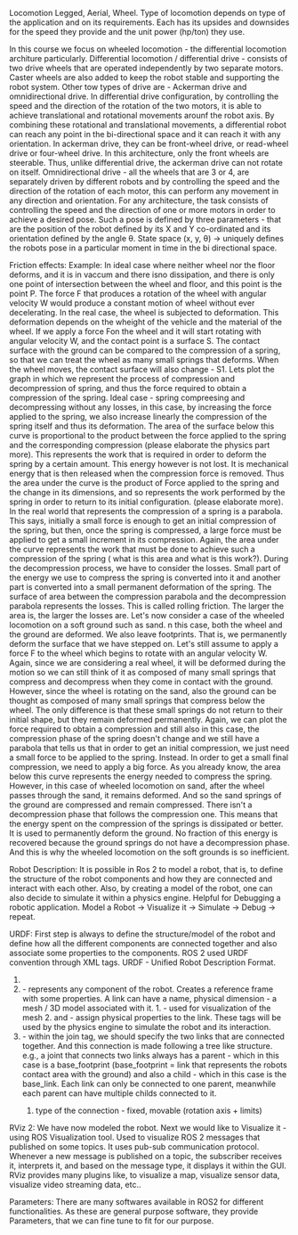 Locomotion
Legged, Aerial, Wheel.
Type of locomotion depends on type of the application and on its requirements.
Each has its upsides and downsides for the speed they provide and the unit power (hp/ton) they use.

In this course we focus on wheeled locomotion - the differential locomotion architure particularly.
Differential locomotion / differential drive - consists of two drive wheels that are operated independently by two separate motors.
Caster wheels are also added to keep the robot stable and supporting the robot system.
Other tow types of drive are - Ackerman drive and omnidirectional drive.
In differential drive configuration, by controlling the speed and the direction of the rotation of the two motors, it is able to achieve translational and rotational movements arounf the robot axis.
By combining these rotational and translational movements, a differential robot can reach any point in the bi-directional space and it can reach it with any orientation.
In ackerman drive, they can be front-wheel drive, or read-wheel drive or four-wheel drive. In this architecture, only the front wheels are steerable. Thus, unlike differential drive, the ackerman drive can not rotate on itself.
Omnidirectional drive - all the wheels that are 3 or 4, are separately driven by different robots and by controlling the speed and the direction of the rotation of each motor, this can perform any movement in any direction and orientation.
For any architecture, the task consists of controlling the speed and the direction of one or more motors in order to achieve a desired pose.
Such a pose is defined by three parameters - that are the position of the robot defined by its X and Y co-ordinated and its orientation defined by the angle θ.
State space (x, y, θ) -> uniquely defines the robots pose in a particular moment in time in the bi directional space.

Friction effects:
Example: In ideal case where neither wheel nor the floor deforms, and it is in vaccum and there isno dissipation, and there is only one point of intersection between the wheel and floor, and this point is the point P. The force F that produces a rotation of the wheel with angular velocity W would produce a constant motion of wheel without ever decelerating. In the real case, the wheel is subjected to deformation. This deformation depends on the wheight of the vehicle and the material of the wheel. If we apply a force Fon the wheel and it will start rotating with angular velocity W, and the contact point is a surface S. The contact surface with the ground can be compared to the compression of a spring, so that we can treat the wheel as many small springs that deforms. When the wheel moves, the contact surface will also change - S1. Lets plot the graph in which we represent the process of compression and decompression of spring, and thus the force required to obtain a compression of the spring. Ideal case - spring compreesing and decompressing without any losses, in this case, by increasing the force applied to the spring, we also increase linearly the compression of the spring itself and thus its deformation. The area of the surface below this curve is proportional to the product between the force applied to the spring and the corresponding compression (please elaborate the physics part more). This represents the work that is required in order to deform the spring by a certain amount. This energy however is not lost. It is mechanical energy that is then released when the compression force is removed. Thus the area under the curve is the product of Force applied to the spring and the change in its dimensions, and so represents the work performed by the spring in order to return to its initial configuration. (please elaborate more). In the real world that represents the compression of a spring is a parabola. This says, initially a small force is enough to get an initial compression of the spring, but then, once the spring is compressed, a large force must be applied to get a small increment in its compression. Again, the area under the curve represents the work that must be done to achieve such a compression of the spring ( what is this area and what is this work?). During the decompression process, we have to consider the losses. Small part of the energy we use to compress the spring is converted into it and another part is converted into a small permanent deformation of the spring. The surface of area between the compression parabola and the decompression parabola represents the losses. This is called rolling friction. The larger the area is, the larger the losses are. Let's now consider a case of the wheeled locomotion on a soft ground such as sand. n this case, both the wheel and the ground are deformed. We also leave footprints. That is, we permanently deform the surface that we have stepped on. Let's still assume to apply a force F to the wheel which begins to rotate with an angular velocity W. Again, since we are considering a real wheel, it will be deformed during the motion so we can still think of it as composed of many small springs that compress and decompress when they come in contact with the ground. However, since the wheel is rotating on the sand, also the ground can be thought as composed of many small springs that compress below the wheel. The only difference is that these small springs do not return to their initial shape, but they remain deformed permanently. Again, we can plot the force required to obtain a compression and still also in this case, the compression phase of the spring doesn't change and we still have a parabola that tells us that in order to get an initial compression, we just need a small force to be applied to the spring. Instead. In order to get a small final compression, we need to apply a big force. As you already know, the area below this curve represents the energy needed to compress the spring. However, in this case of wheeled locomotion on sand, after the wheel passes through the sand, it remains deformed. And so the sand springs of the ground are compressed and remain compressed. There isn't a decompression phase that follows the compression one. This means that the energy spent on the compression of the springs is dissipated or better. It is used to permanently deform the ground. No fraction of this energy is recovered because the ground springs do not have a decompression phase. And this is why the wheeled locomotion on the soft grounds is so inefficient.

Robot Description:
It is possible in Ros 2 to model a robot, that is, to define the structure of the robot components and how they are connected and interact with each other. Also, by creating a model of the robot, one can also decide to simulate it within a physics engine. Helpful for Debugging a robotic application. Model a Robot -> Visualize it -> Simulate -> Debug -> repeat.

URDF:
First step is always to define the structure/model of the robot and define how all the different components are connected together and also associate some properties to the components. ROS 2 used URDF convention through XML tags.
URDF - Unified Robot Description Format.
1. <robot> </robot>
2. <link> - represents any component of the robot. Creates a reference frame with some properties. A link can have a name, physical dimension - a mesh / 3D model associated with it.
    1. <visual> - used for visualization of the mesh
    2. <collision> and <inertial> - assign physical properties to the link. These tags will be used by the physics engine to simulate the robot and its interaction.
3. <joint> - within the join tag, we should specify the two links that are connected together. And this connection is made following a tree like structure. e.g., a joint that connects two links always has a parent - which in this case is a base_footprint (base_footprint = link that represents the robots contact area with the ground) and also a child - which in this case is the base_link. Each link can only be connected to one parent, meanwhile each parent can have multiple childs connected to it.
    1. type of the connection - fixed, movable (rotation axis + limits)


RViz 2:
We have now modeled the robot. Next we would like to Visualize it - using ROS Visualization tool. Used to visualize ROS 2 messages that published on some topics.
It uses pub-sub communication protocol. Whenever a new message is published on a topic, the subscriber receives it, interprets it, and based on the message type, it displays it within the GUI. RViz provides many plugins like, to visualize a map, visualize sensor data, visualize video streaming data, etc..

Parameters:
There are many softwares available in ROS2 for different functionalities. As these are general purpose software, they provide Parameters, that we can fine tune to fit for our purpose.
